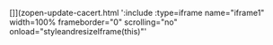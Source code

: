 <!-- Generated by /cicd/docupdate.sh -->
[]](zopen-update-cacert.html ':include :type=iframe name="iframe1" width=100% frameborder="0" scrolling="no" onload="styleandresizeIframe(this)"'
